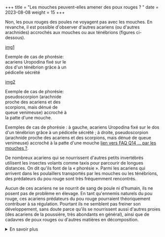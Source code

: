 +++
title = "Les mouches peuvent-elles amener des poux rouges ? "
date = 2023-08-08
weight = 15
+++

Non, les poux rouges des poules ne voyagent pas avec les mouches. En revanche, il est possible d'observer d'autres acariens (ou d'autres arachnides) accrochés aux mouches ou aux ténébrions (figures ci-dessous). 


<div class="img_largeur_max" style="width:40%">

[img1](/img/acariens_tenebrions.webp)


Exemple de cas de phorésie: acariens Uropodina fixé sur le dos d'un ténébrion grâce à un pédicelle sécrété

</div>

<div class="img_largeur_max" style="width:40%">

[img2](/img/pseudoscorpion_mouche.webp)

Exemple de cas de phorésie: pseudoscorpion (arachnide proche des acariens et des scorpions, mais dénué de queue venimeuse) accroché à la patte d'une mouche.

</div>

Exemples de cas de phorésie :  à gauche, acariens Uropodina fixé sur le dos d'un ténébrion grâce à un pédicelle sécrété ; à droite, pseudoscorpion (arachnide proche des acariens et des scorpions, mais dénué de queue venimeuse) accroché à la patte d'une mouche [lien vers FAQ Q14 … par les mouches ?](XXXX).

De nombreux acariens qui se nourrissent d'autres petits invertébrés utilisent les insectes volants comme taxis pour parcourir de longues distances. On dit qu'ils font de la « phorésie ». Parmi les acariens qui arrivent dans les poulaillers transportés par les mouches ou les ténébrions, des prédateurs du pou rouge sont très fréquemment rencontrés. 

Aucun de ces acariens ne se nourrit de sang de poule ni d'humain, ils ne posent pas de problème en élevage. En tant qu'ennemis naturels du pou rouge, ces acariens prédateurs du pou rouge pourraient théoriquement contribuer à sa régulation. Pourtant ils ne semblent pas freiner son développement, sans doute parce qu'ils se nourrissent aussi d'autres proies (des acariens de la poussière, très abondants en général), ainsi que de cadavres de poux rouges ou d'autres matières en décomposition. 


<details class = "en_savoir_plus">
    <summary>En savoir plus</summary>

## Qu'est-ce que la phorésie, plus précisément ?

La phorésie sur insectes volants chez les acariens et autres arthropodes dénués d'ailes est largement documentée dans la littérature (voir article [Wikipedia](https://fr.wikipedia.org/wiki/Phorésie)). Pour ce faire, l'animal doit pouvoir s'agripper fermement à l'insecte « taxi » pour y rester accrocher sur la totalité du trajet. Les Macrochelidés ont pour habitude de faire de la phorésie au stade adulte femelle en saisissant fermement un poil de l'insecte avec leurs chélicères (organes buccaux paires équipés chacun d'une pince). Les Uropodina sécrètent une matière adhésive qui durcit et forme un pédicelle qui permet aux deutonymphes de voyager longtemps fixées à la cuticule de l'insecte (ex. ténébrion sur la figure ci-dessous). Des Astigmates (acariens de la poussière) portent des ventouses en face ventrale au stade deutonymphe, qui leur permettent de demeurer étroitement fixés à la cuticule de leur « taxi ». Les pseudoscorpions sont de petits arachnides à l'allure de scorpion mais dénués de queue venimeuse. Comme les scorpions, leurs pédialpes portent des pinces. Ils se déplacent souvent en s'agrippant avec ces pinces à des mouches. Certains acariens prédateurs du pou rouge peuvent aussi se déplacer sur les rongeurs (ex. *Androlaelaps casalis*).
Quel est le régime alimentaire des acariens et pseudoscorpions qui arrivent avec les insectes volants dans les poulaillers ?
Les Macrochélidés que l'on rencontre dans les poulaillers se nourrissent généralement d'œufs et larves de mouches. Les Digamasellidés se nourrissent plutôt de nématodes (vers microscopiques fréquences dans les fientes). Les Uropodina sont omnivores, se nourrissant à la fois de matière en décomposition et de proies vivantes ou mortes (poux rouges et autres invertébrés). Les Astigmates sont les acariens de la poussière auxquels certains humains sont allergiques. Ils se nourrissent essentiellement de champignons microscopiques et de matière organiques diverses et sont toujours présents dans les élevages (au moins de type sol) et généralement très abondants. Les pseudoscorpions sont des prédateurs d'autres invertébrés. Ils sont capables de manger des poux rouges, mais préfèrent des proies légèrement plus grosses. 
Comment sait-on que le pou rouge ne pratique pas la phorésie sur les insectes ?

Le pou rouge des poules *Dermanyssus gallinae* est dénué d'appendices lui permettant de se fixer sur un insecte : il n'a pas de pinces sur ses chélicères (adaptées à l'hématophagie), ne possède aucune ventouse spécifique et n'est pas capable de sécréter de pédicelle. Une seule observation a été publiée à ce jour rapportant 5 individus femelles adultes posés sur un coléoptère herbivore au Brésil et identifiés par observation morphologique (Flechtmann & Baggio 1993). Afin de voir si cela pouvait arriver dans les élevages de pondeuses, L. Roy a examiné systématiquement les mouches capturées sur des plaques engluées placées en début d'été durant une semaine dans une dizaine de poulaillers infestés par le pou rouge des poules, ainsi que des centaines de ténébrions collectés directement dans des poulaillers infestés (2007-2008, région lyonnaise). Le résultat est clair : de nombreux acariens prédateurs ou omnivores et des pseudoscorpions ont été recensés, mais aucun pou rouge (L. Roy, données non publiées). Étant donné l'absence d'équipement pour se fixer à un insecte et ces résultats concret, il est très probable que l'unique observation faite au Brésil représente un cas fortuit et concerne une espèce de pou rouge autre que *D. gallinae* (la distinction entre espèces de Dermanyssus est très difficile voire impossible même pour les spécialistes sur la seule base d'un examen morphologique). 

#### Sources scientifiques

- [Article « Phorésie » Wikipédia](https://fr.wikipedia.org/wiki/Phorésie)
- [Seeman & Walter 2023](https://www.annualreviews.org/doi/pdf/10.1146/annurev-ento-120220-013329)
- [Zriki et al. 2021 JEZ](XXXX)
- [Roy et al. (2017)](XXXX)
- [Le saviez-vous](https://pourougepoule.fr/connaissance) n°[3](https://pourougepoule.fr/connaissance#slide_idr-3)

</details>